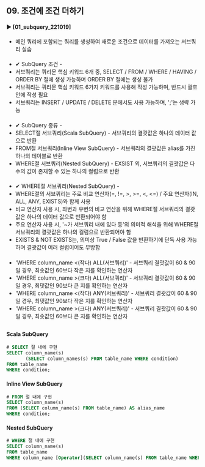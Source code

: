 ####  
## 09. 조건에 조건 더하기  
#### ► [01_subquery_221019]  
- 메인 쿼리에 포함되는 쿼리를 생성하여 새로운 조건으로 데이터를 가져오는 서브쿼리 실습  
####  
- ✔︎ SubQuery 조건 -  
- 서브쿼리는 쿼리문 핵심 키워드 6개 중, SELECT / FROM / WHERE / HAVING / ORDER BY 절에 생성 가능하며 ORDER BY 절에는 생성 불가  
- 서브쿼리는 쿼리문 핵심 키워드 6가지 키워드를 사용해 작성 가능하며, 반드시 괄호 안에 작성 필요  
- 서브쿼리는 INSERT / UPDATE / DELETE 문에서도 사용 가능하며, ';'는 생략 가능  
####  
- ✔︎ SubQuery 종류 -  
- SELECT절 서브쿼리(Scala SubQuery) - 서브쿼리의 결괏값은 하나의 데이터 값으로 반환  
- FROM절 서브쿼리(Inline View SubQuery) - 서브쿼리의 결괏값은 alias를 가진 하나의 테이블로 반환  
- WHERE절 서브쿼리(Nested SubQuery) - EXSIST 외, 서브쿼리의 결괏값은 다수의 값이 존재할 수 있는 하나의 컬럼으로 반환  
####  
- ✔︎ WHERE절 서브쿼리(Nested SubQuery) -  
- WHERE절의 서브쿼리는 주로 비교 연산자(=, !=, >, >=, <, <=) / 주요 연산자(IN, ALL, ANY, EXISTS)와 함께 사용  
- 비교 연산자 사용 시, 좌변과 우변의 비교 연산을 위해 WHERE절 서브쿼리의 결괏값은 하나의 데이터 값으로 반환되어야 함  
- 주요 연산자 사용 시, '~가 서브쿼리 내에 있다 등'의 의미적 해석을 위해 WHERE절 서브쿼리의 결괏값은 하나의 컬럼으로 반환되어야 함  
- EXISTS & NOT EXISTS는, 의미상 True / False 값을 반환하기에 단독 사용 가능하며 결괏값이 여러 컬럼이어도 무방함  
####  
- 'WHERE column_name <(작다) ALL(서브쿼리)' - 서브쿼리 결괏값이 60 & 90일 경우, 최솟값인 60보다 작은 지를 확인하는 연산자  
- 'WHERE column_name >(크다) ALL(서브쿼리)' - 서브쿼리 결괏값이 60 & 90일 경우, 최댓값인 90보다 큰 지를 확인하는 연산자  
- 'WHERE column_name <(작다) ANY(서브쿼리)' - 서브쿼리 결괏값이 60 & 90일 경우, 최댓값인 90보다 작은 지를 확인하는 연산자  
- 'WHERE column_name >(크다) ANY(서브쿼리)' - 서브쿼리 결괏값이 60 & 90일 경우, 최솟값인 60보다 큰 지를 확인하는 연산자  
##
#### Scala SubQuery
``` SQL
# SELECT 절 내에 구현
SELECT column_name(s)
       (SELECT column_names(s) FROM table_name WHERE condition)
FROM table_name
WHERE condition;
```
#### Inline View SubQuery
``` SQL
# FROM 절 내에 구현
SELECT column_name(s)
FROM (SELECT column_name(s) FROM table_name) AS alias_name
WHERE condition;
```
#### Nested SubQuery
``` SQL
# WHERE 절 내에 구현
SELECT column_name(s)
FROM table_name
WHERE column_name [Operator](SELECT column_name(s) FROM table_name WHERE condition);
```
####
